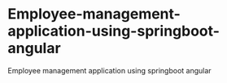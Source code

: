 # Employee-management-application-using-springboot-angular
Employee management application using springboot angular
